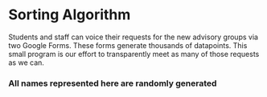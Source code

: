 # Sorting Algorithm 
Students and staff can voice their requests for the new advisory groups via two Google Forms. These forms generate thousands of datapoints. This small program is our effort to transparently meet as many of those requests as we can. 

### All names represented here are randomly generated
